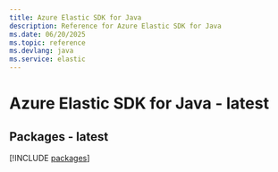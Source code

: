 ```yaml
---
title: Azure Elastic SDK for Java
description: Reference for Azure Elastic SDK for Java
ms.date: 06/20/2025
ms.topic: reference
ms.devlang: java
ms.service: elastic
---
```

# Azure Elastic SDK for Java - latest
## Packages - latest
[!INCLUDE [packages](elastic-index.md)]